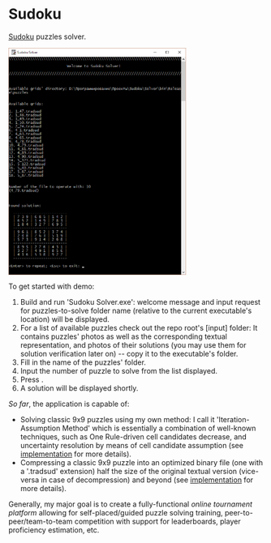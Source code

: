 # Sudoku
[Sudoku](https://en.wikipedia.org/wiki/Sudoku) puzzles solver.

<img alt="Sudoku Solver (CUI) in action" src="[screenshots]/solver.jpg" width="350" align="center">

To get started with demo:

1. Build and run 'Sudoku Solver.exe': welcome message and input request for puzzles-to-solve folder name (relative to the current executable's location) will be displayed.
2. For a list of available puzzles check out the repo root's [input] folder: It contains puzzles' photos as well as the corresponding textual representation, and photos of their solutions (you may use them for solution verification later on) -- copy it to the executable's folder.
3. Fill in the name of the puzzles' folder.
4. Input the number of puzzle to solve from the list displayed.
5. Press <Enter>.
6. A solution will be displayed shortly.

*So far*, the application is capable of:
- Solving classic 9x9 puzzles using my own method: I call it 'Iteration-Assumption Method' which is essentially a combination of well-known techniques, such as One Rule-driven cell candidates decrease, and uncertainty resolution by means of cell candidate assumption (see [implementation](Core/Solving/SudokuSolvingIterationAssumptionTechnique.cs) for more details).
- Compressing a classic 9x9 puzzle into an optimized binary file (one with a '.tradsud' extension) half the size of the original textual version (vice-versa in case of decompression) and beyond (see [implementation](Core/Conversion/SudokuConverter.cs) for more details).

Generally, my major goal is to create a fully-functional *online tournament platform* allowing for self-placed/guided puzzle solving training, peer-to-peer/team-to-team competition with support for leaderboards, player proficiency estimation, etc.
